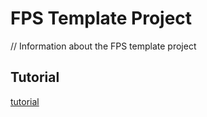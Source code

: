 # FPS Template Project

// Information about the FPS template project

## Tutorial
[tutorial]({{urlRoot}}/projects/template-fps/tutorial)
